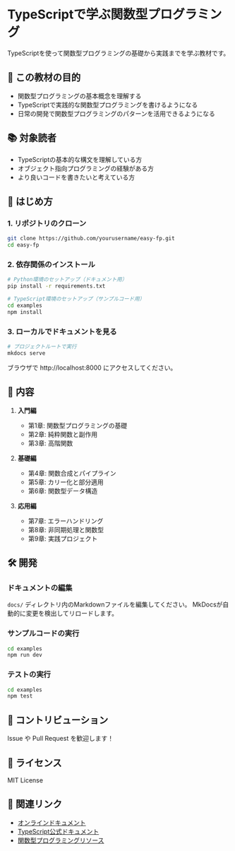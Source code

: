 # TypeScriptで学ぶ関数型プログラミング

TypeScriptを使って関数型プログラミングの基礎から実践までを学ぶ教材です。

## 🎯 この教材の目的

- 関数型プログラミングの基本概念を理解する
- TypeScriptで実践的な関数型プログラミングを書けるようになる
- 日常の開発で関数型プログラミングのパターンを活用できるようになる

## 📚 対象読者

- TypeScriptの基本的な構文を理解している方
- オブジェクト指向プログラミングの経験がある方
- より良いコードを書きたいと考えている方

## 🚀 はじめ方

### 1. リポジトリのクローン

```bash
git clone https://github.com/yourusername/easy-fp.git
cd easy-fp
```

### 2. 依存関係のインストール

```bash
# Python環境のセットアップ（ドキュメント用）
pip install -r requirements.txt

# TypeScript環境のセットアップ（サンプルコード用）
cd examples
npm install
```

### 3. ローカルでドキュメントを見る

```bash
# プロジェクトルートで実行
mkdocs serve
```

ブラウザで http://localhost:8000 にアクセスしてください。

## 📖 内容

1. **入門編**
   - 第1章: 関数型プログラミングの基礎
   - 第2章: 純粋関数と副作用
   - 第3章: 高階関数

2. **基礎編**
   - 第4章: 関数合成とパイプライン
   - 第5章: カリー化と部分適用
   - 第6章: 関数型データ構造

3. **応用編**
   - 第7章: エラーハンドリング
   - 第8章: 非同期処理と関数型
   - 第9章: 実践プロジェクト

## 🛠️ 開発

### ドキュメントの編集

`docs/` ディレクトリ内のMarkdownファイルを編集してください。
MkDocsが自動的に変更を検出してリロードします。

### サンプルコードの実行

```bash
cd examples
npm run dev
```

### テストの実行

```bash
cd examples
npm test
```

## 🤝 コントリビューション

Issue や Pull Request を歓迎します！

## 📝 ライセンス

MIT License

## 🔗 関連リンク

- [オンラインドキュメント](https://yourusername.github.io/easy-fp/)
- [TypeScript公式ドキュメント](https://www.typescriptlang.org/)
- [関数型プログラミングリソース](docs/appendix/references.md)